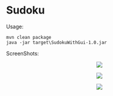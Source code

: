 # Sudoku

Usage:
```
mvn clean package
java -jar target\SudokuWithGui-1.0.jar
```

ScreenShots:<br>
<p align="center">
  <img src="https://user-images.githubusercontent.com/53413144/159449039-f3a4d8d9-20ed-4b3e-8066-0adc8e6a39a4.png">
</p>
<p align="center">
  <img src="https://user-images.githubusercontent.com/53413144/159449100-5bc047f7-b292-47bb-aea2-15a583167a42.png">
</p>
<p align="center">
  <img src="https://user-images.githubusercontent.com/53413144/159449156-2b69ad78-d115-4515-8b4e-9bff6ea0ffd3.png">
</p>

